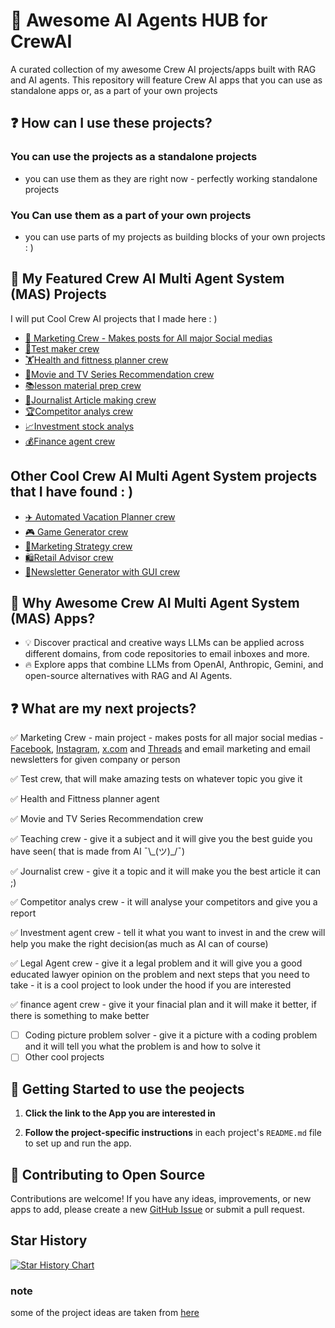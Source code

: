 # 🌟 Awesome AI Agents HUB for CrewAI
A curated collection of my awesome Crew AI projects/apps built with RAG and AI agents. This repository will feature Crew AI apps that you can use as standalone apps or, as a part of your own projects

## ❓ How can I use these projects?
 ### You can use the projects as a standalone projects 
  - you can use them as they are right now - perfectly working standalone projects
### You Can use them as a part of your own projects
  - you can use parts of my projects as building blocks of your own projects : )
  
## 📂 My Featured Crew AI Multi Agent System (MAS) Projects
I will put Cool Crew AI projects that I made here : )
- [💼 Marketing Crew - Makes posts for All major Social medias](https://github.com/OneDuckyBoy/awesome-CrewAI-projects/tree/main/marketing_posts_crew)
- [📝Test maker crew](https://github.com/OneDuckyBoy/awesome-CrewAI-projects/tree/main/test_maker_crew)
- [🏋️Health and fittness planner crew](https://github.com/OneDuckyBoy/awesome-CrewAI-projects/tree/main/health_and_fittness_planner)
- [🍿Movie and TV Series Recommendation crew](https://github.com/OneDuckyBoy/awesome-CrewAI-projects/tree/main/movie_recommendation_crew)
- [📚lesson material prep crew](https://github.com/OneDuckyBoy/awesome-CrewAI-projects/tree/main/subject_teaching_crew)
- [📰Journalist Article making crew](https://github.com/OneDuckyBoy/awesome-CrewAI-projects/tree/main/journalist_crew)
- [🏆Competitor analys crew](https://github.com/OneDuckyBoy/Awesome-AI-Agents-HUB-for-CrewAI/tree/main/competitor_analys_crew)
- [📈Investment stock analys](https://github.com/OneDuckyBoy/Awesome-AI-Agents-HUB-for-CrewAI/tree/main/investment_stock_analys_crew)
- [💰Finance agent crew](https://github.com/OneDuckyBoy/Awesome-AI-Agents-HUB-for-CrewAI/tree/main/finance_agent_crew)

## Other Cool Crew AI Multi Agent System projects that I have found : )
- [✈️ Automated Vacation Planner crew](https://github.com/techindicium/MultiAgent-CrewAI)
- [🎮 Game Generator crew](https://github.com/crewAIInc/crewAI-examples/tree/main/game-builder-crew)
- [💼Marketing Strategy crew](https://github.com/crewAIInc/crewAI-examples/tree/main/marketing_strategy)
- [🛍️Retail Advisor crew](https://github.com/IBM/ibmdotcom-tutorials/tree/main/crew-ai-projects)
- [📰Newsletter Generator with GUI crew](https://github.com/alejandro-ao/exa-crewai)


## 🤔 Why Awesome Crew AI Multi Agent System (MAS) Apps?

- 💡 Discover practical and creative ways LLMs can be applied across different domains, from code repositories to email inboxes and more.
- 🔥 Explore apps that combine LLMs from OpenAI, Anthropic, Gemini, and open-source alternatives with RAG and AI Agents.

## ❓ What are my next projects?

✅ Marketing Crew - main project - makes posts for all major social medias - [Facebook](https://www.facebook.com/), [Instagram](https://www.instagram.com/), [x.com](https://x.com/) and [Threads](https://www.threads.net/) and email marketing and email newsletters for given company or person  


✅ Test crew, that will make amazing tests on whatever topic you give it

✅ Health and Fittness planner agent

✅  Movie and TV Series Recommendation crew

✅ Teaching crew - give it a subject and it will give you the best guide you have seen( that is made from AI ¯\\\_(ツ)_/¯) 

✅ Journalist crew - give it a topic and it will make you the best article it can ;)

✅ Competitor analys crew - it will analyse your competitors and give you a report

✅ Investment agent crew - tell it what you want to invest in and the crew will help you make the right decision(as much as AI can of course)

✅ Legal Agent crew - give it a legal problem and it will give you a good educated lawyer opinion on the problem and next steps that you need to take - it is a cool project to look under the hood if you are interested

✅ finance agent crew - give it your finacial plan and it will make it better, if there is something to make better
 - [ ] Coding picture problem solver - give it a picture with a coding problem and it will tell you what the problem is and how to solve it
 - [ ] Other cool projects
      
## 🚀 Getting Started to use the peojects

1. **Click the link to the App you are interested in** 

2. **Follow the project-specific instructions** in each project's `README.md` file to set up and run the app.

## 🤝 Contributing to Open Source

Contributions are welcome! If you have any ideas, improvements, or new apps to add, please create a new [GitHub Issue](https://github.com/OneDuckyBoy/awesome-CrewAI-projects/issues) or submit a pull request. 

## Star History

[![Star History Chart](https://api.star-history.com/svg?repos=OneDuckyBoy/Awesome-AI-Agents-HUB-for-CrewAI&type=Date)](https://www.star-history.com/#OneDuckyBoy/Awesome-AI-Agents-HUB-for-CrewAI&Date)

### note
some of the project ideas are taken from [here](https://github.com/Shubhamsaboo/awesome-llm-apps/tree/main)
